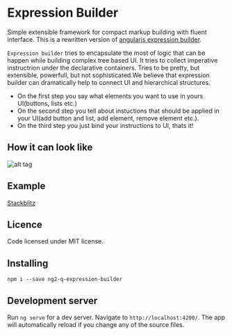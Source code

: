 # Expression Builder
Simple extensible framework for compact markup building with fluent interface.
This is a rewritten version of [angularjs expression builder](https://github.com/vkorolev/expression-builder).

`Expression builder` tries to encapsulate the most of logic that can be happen while building complex tree based UI. 
It tries to collect imperative instructrion under the declarative containers. Tries to be pretty, but extensible, powerfull, but not sophisticated.We believe that expression builder can dramatically help to connect UI and hierarchical structures. 
* On the first step you say what elements you want to use in yours UI(buttons, lists etc.)
* On the second step you tell about instuctions that should be applied in your UI(add button and list, add element, remove element etc.). 
* On the third step you just bind your instructions to UI, thats it!

## How it can look like
![alt tag](https://github.com/vkorolev/expression-builder/blob/master/assets/example.png?raw=true)

## Example
[Stackblitz](https://stackblitz.com/edit/expression-builder-ng2-05-00-01?file=app%2Fapp.component.ts)

## Licence
Code licensed under MIT license.

## Installing
`npm i --save ng2-q-expression-builder`

## Development server

Run `ng serve` for a dev server. Navigate to `http://localhost:4200/`. The app will automatically reload if you change any of the source files.
